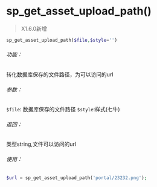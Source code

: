 # sp_get_asset_upload_path()

> X1.6.0新增

```php
sp_get_asset_upload_path($file,$style='')
```

###### 功能：
转化数据库保存的文件路径，为可以访问的url

###### 参数：
`$file`: 数据库保存的文件路径
`$style`:样式(七牛)

###### 返回：
类型string,文件可以访问的url


###### 使用：
```php
$url = sp_get_asset_upload_path('portal/23232.png');
```


